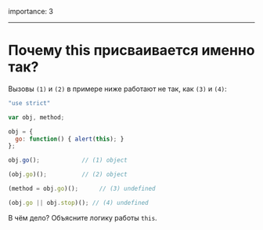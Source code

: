 importance: 3

---

# Почему this присваивается именно так?

Вызовы `(1)` и `(2)` в примере ниже работают не так, как `(3)` и `(4)`:

```js run no-beautify
"use strict"

var obj, method;

obj = {
  go: function() { alert(this); }
};

obj.go();            // (1) object

(obj.go)();          // (2) object

(method = obj.go)();      // (3) undefined

(obj.go || obj.stop)(); // (4) undefined
```

В чём дело? Объясните логику работы `this`.
